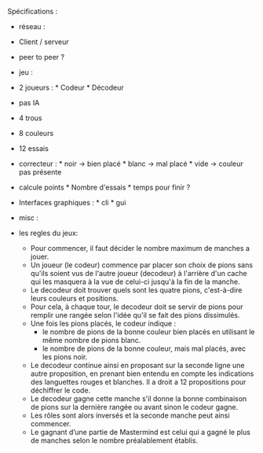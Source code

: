 Spécifications :

- réseau :
 - Client / serveur
 - peer to peer ?
 
- jeu :
 - 2 joueurs :
        * Codeur 
        * Décodeur
 - pas IA
 - 4 trous
 - 8 couleurs
 - 12 essais
 - correcteur :
        * noir -> bien placé
        * blanc -> mal placé
        * vide -> couleur pas présente
 - calcule points
        * Nombre d'essais
        * temps pour finir ?
 - Interfaces graphiques :
        * cli
        * gui
    
    
    
    
- misc : 

- les regles du jeux:
    - Pour commencer, il faut décider le nombre maximum de manches a jouer.  
    - Un joueur (le codeur) commence par placer son choix de pions sans qu'ils soient vus de l'autre joueur (decodeur) à l'arrière d'un cache qui les masquera à la vue de celui-ci jusqu'à la fin de la manche.
    - Le decodeur doit trouver quels sont les quatre pions, c'est-à-dire leurs couleurs et positions.
    - Pour cela, à chaque tour, le decodeur doit se servir de pions pour remplir une rangée selon l'idée qu'il se fait des pions dissimulés.
    - Une fois les pions placés, le codeur indique : 
        * le nombre de pions de la bonne couleur bien placés en utilisant le même nombre de pions blanc.
        * le nombre de pions de la bonne couleur, mais mal placés, avec les pions noir.
    - Le decodeur continue ainsi en proposant sur la seconde ligne une autre proposition, en prenant bien entendu en compte les indications des languettes rouges et blanches. Il a droit a 12 propositions pour déchiffrer le code.
    - Le decodeur gagne cette manche s'il donne la bonne combinaison de pions sur la dernière rangée ou avant sinon le codeur gagne.
    - Les rôles sont alors inversés et la seconde manche peut ainsi commencer.
    - Le gagnant d’une partie de Mastermind est celui qui a gagné le plus de manches selon le nombre préalablement établis.
    